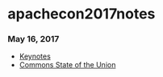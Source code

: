 # apachecon2017notes

### May 16, 2017

* [Keynotes](./keynotes0516)
* [Commons State of the Union](./commons-state-of-the-union)
